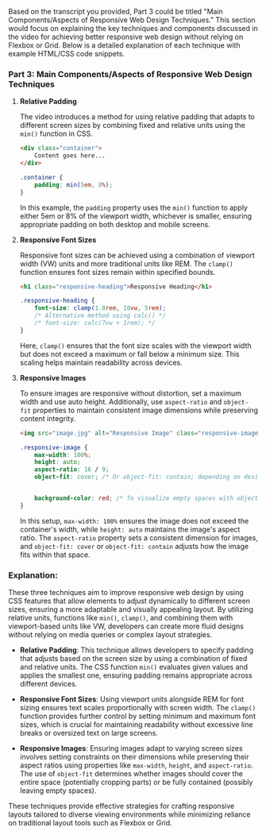 
Based on the transcript you provided, Part 3 could be titled "Main Components/Aspects of Responsive Web Design Techniques." This section would focus on explaining the key techniques and components discussed in the video for achieving better responsive web design without relying on Flexbox or Grid. Below is a detailed explanation of each technique with example HTML/CSS code snippets.

### Part 3: Main Components/Aspects of Responsive Web Design Techniques

1. **Relative Padding**

   The video introduces a method for using relative padding that adapts to different screen sizes by combining fixed and relative units using the `min()` function in CSS.

   ```html
   <div class="container">
       Content goes here...
   </div>
   ```

   ```css
   .container {
       padding: min(5em, 8%);
   }
   ```

   In this example, the `padding` property uses the `min()` function to apply either 5em or 8% of the viewport width, whichever is smaller, ensuring appropriate padding on both desktop and mobile screens.

2. **Responsive Font Sizes**

   Responsive font sizes can be achieved using a combination of viewport width (VW) units and more traditional units like REM. The `clamp()` function ensures font sizes remain within specified bounds.

   ```html
   <h1 class="responsive-heading">Responsive Heading</h1>
   ```

   ```css
   .responsive-heading {
       font-size: clamp(1.8rem, 10vw, 5rem);
       /* Alternative method using calc() */
       /* font-size: calc(7vw + 1rem); */
   }
   ```

   Here, `clamp()` ensures that the font size scales with the viewport width but does not exceed a maximum or fall below a minimum size. This scaling helps maintain readability across devices.

3. **Responsive Images**

   To ensure images are responsive without distortion, set a maximum width and use auto height. Additionally, use `aspect-ratio` and `object-fit` properties to maintain consistent image dimensions while preserving content integrity.

    ```html
    <img src="image.jpg" alt="Responsive Image" class="responsive-image">
    ```

    ```css
    .responsive-image {
        max-width: 100%;
        height: auto;
        aspect-ratio: 16 / 9;
        object-fit: cover; /* Or object-fit: contain; depending on design needs */


        background-color: red; /* To visualize empty spaces with object-fit: contain */
    }
    ```

   In this setup, `max-width: 100%` ensures the image does not exceed the container's width, while `height: auto` maintains the image's aspect ratio. The `aspect-ratio` property sets a consistent dimension for images, and `object-fit: cover` or `object-fit: contain` adjusts how the image fits within that space.

### Explanation:

These three techniques aim to improve responsive web design by using CSS features that allow elements to adjust dynamically to different screen sizes, ensuring a more adaptable and visually appealing layout. By utilizing relative units, functions like `min()`, `clamp()`, and combining them with viewport-based units like VW, developers can create more fluid designs without relying on media queries or complex layout strategies.

- **Relative Padding**: This technique allows developers to specify padding that adjusts based on the screen size by using a combination of fixed and relative units. The CSS function `min()` evaluates given values and applies the smallest one, ensuring padding remains appropriate across different devices.

- **Responsive Font Sizes**: Using viewport units alongside REM for font sizing ensures text scales proportionally with screen width. The `clamp()` function provides further control by setting minimum and maximum font sizes, which is crucial for maintaining readability without excessive line breaks or oversized text on large screens.

- **Responsive Images**: Ensuring images adapt to varying screen sizes involves setting constraints on their dimensions while preserving their aspect ratios using properties like `max-width`, `height`, and `aspect-ratio`. The use of `object-fit` determines whether images should cover the entire space (potentially cropping parts) or be fully contained (possibly leaving empty spaces).

These techniques provide effective strategies for crafting responsive layouts tailored to diverse viewing environments while minimizing reliance on traditional layout tools such as Flexbox or Grid.